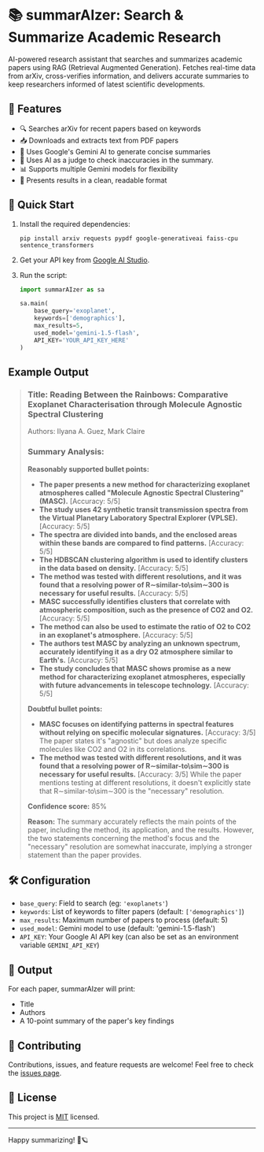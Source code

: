 # 📚 summarAIzer: Search & Summarize Academic Research

AI-powered research assistant that searches and summarizes academic papers using RAG (Retrieval Augmented Generation). Fetches real-time data from arXiv, cross-verifies information, and delivers accurate summaries to keep researchers informed of latest scientific developments.

## 🌟 Features

- 🔍 Searches arXiv for recent papers based on keywords
- 📥 Downloads and extracts text from PDF papers
- 🤖 Uses Google's Gemini AI to generate concise summaries
- 🤖 Uses AI as a judge to check inaccuracies in the summary.
- 📊 Supports multiple Gemini models for flexibility
- 🎨 Presents results in a clean, readable format

## 🚀 Quick Start

1. Install the required dependencies:
   ```
   pip install arxiv requests pypdf google-generativeai faiss-cpu sentence_transformers

   ```

2. Get your API key from [Google AI Studio](https://aistudio.google.com/app/apikey).

3. Run the script:
   ```python
   import summarAIzer as sa

   sa.main(
       base_query='exoplanet',
       keywords=['demographics'],
       max_results=5,
       used_model='gemini-1.5-flash',
       API_KEY='YOUR_API_KEY_HERE'
   )
   ```

## Example Output

>### Title: Reading Between the Rainbows: Comparative Exoplanet Characterisation through Molecule Agnostic Spectral Clustering
>Authors: Ilyana A. Guez, Mark Claire
>
>### Summary Analysis: 
>
>**Reasonably supported bullet points:**
>
>* **The paper presents a new method for characterizing exoplanet atmospheres called "Molecule Agnostic Spectral Clustering" (MASC).** [Accuracy: 5/5]
>* **The study uses 42 synthetic transit transmission spectra from the Virtual Planetary Laboratory Spectral Explorer (VPLSE).** [Accuracy: 5/5]
>* **The spectra are divided into bands, and the enclosed areas within these bands are compared to find patterns.** [Accuracy: 5/5]
>* **The HDBSCAN clustering algorithm is used to identify clusters in the data based on density.** [Accuracy: 5/5]
>* **The method was tested with different resolutions, and it was found that a resolving power of R∼similar-to\sim∼300 is necessary for useful results.** [Accuracy: 5/5]
>* **MASC successfully identifies clusters that correlate with atmospheric composition, such as the presence of CO2 and O2.** [Accuracy: 5/5]
>* **The method can also be used to estimate the ratio of O2 to CO2 in an exoplanet's atmosphere.** [Accuracy: 5/5]
>* **The authors test MASC by analyzing an unknown spectrum, accurately identifying it as a dry O2 atmosphere similar to Earth's.** [Accuracy: 5/5]
>* **The study concludes that MASC shows promise as a new method for characterizing exoplanet atmospheres, especially with future advancements in telescope technology.** [Accuracy: 5/5] 
>
>**Doubtful bullet points:**
>
>* **MASC focuses on identifying patterns in spectral features without relying on specific molecular signatures.** [Accuracy: 3/5]  The paper states it's "agnostic" but does analyze specific molecules like CO2 and O2 in its correlations. 
>* **The method was tested with different resolutions, and it was found that a resolving power of R∼similar-to\sim∼300 is necessary for useful results.** [Accuracy: 3/5] While the paper mentions testing at different resolutions, it doesn't explicitly state that R∼similar-to\sim∼300 is the "necessary" resolution. 
>
>
>**Confidence score:** 85%
>
>**Reason:** The summary accurately reflects the main points of the paper, including the method, its application, and the results. However, the two statements concerning the method's focus and the "necessary" resolution are somewhat inaccurate, implying a stronger statement than the paper provides. 


## 🛠️ Configuration

- `base_query`: Field to search (eg: `'exoplanets'`)
- `keywords`: List of keywords to filter papers (default: `['demographics']`)
- `max_results`: Maximum number of papers to process (default: 5)
- `used_model`: Gemini model to use (default: 'gemini-1.5-flash')
- `API_KEY`: Your Google AI API key (can also be set as an environment variable `GEMINI_API_KEY`)

## 📝 Output

For each paper, summarAIzer will print:
- Title
- Authors
- A 10-point summary of the paper's key findings

## 🤝 Contributing

Contributions, issues, and feature requests are welcome! Feel free to check the [issues page](link-to-issues).

## 📄 License

This project is [MIT](link-to-license) licensed.

---

Happy summarizing! 🚀🪐

